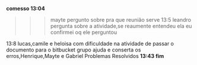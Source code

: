 **comesso 13:04**
>>>mayte pergunto sobre pra que reunião serve
13:5 leandro pergunta sobre a atividade,se reaumente entendeu ela
eu confirmei oq ele perguntou

13:8 lucas,camile e heloisa com dificuldade na atividade de passar o documento para o bitbucket
grupo ajuda e conserta os erros,Henrique,Mayte e Gabriel
Problemas Resolvidos
**13:43 fim**